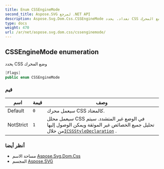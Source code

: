 ```yaml
---
title: Enum CSSEngineMode
second_title: Aspose.SVG لمرجع .NET API
description: Aspose.Svg.Dom.Css.CSSEngineMode تعداد. يحدد CSS وضع المحرك
type: docs
weight: 470
url: /ar/net/aspose.svg.dom.css/cssenginemode/
---
```

## CSSEngineMode enumeration

يحدد CSS وضع المحرك

```csharp
[Flags]
public enum CSSEngineMode
```

### قيم

| اسم | قيمة | وصف |
| --- | --- | --- |
| Default | `0` | سيعمل محرك CSS كالمعتاد. |
| NotStrict | `1` | سيعمل محلل CSS في الوضع غير المتشدد. سيتم تحليل جميع الخصائص غير الموثقة ويمكن الوصول إليها من خلال[`ICSSStyleDeclaration`](../icssstyledeclaration/) . |

### أنظر أيضا

* مساحة الاسم [Aspose.Svg.Dom.Css](../../aspose.svg.dom.css/)
* المجسم [Aspose.SVG](../../)


